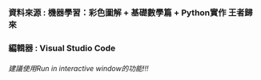 ### 資料來源 : 機器學習：彩色圖解 + 基礎數學篇 + Python實作 王者歸來
### 編輯器 : Visual Studio Code
###### 建議使用Run in interactive window的功能!!!